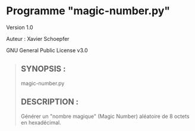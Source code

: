 # Programme "magic-number.py"

Version 1.0

Auteur : Xavier Schoepfer

GNU General Public License v3.0

>	## SYNOPSIS :
>	
>	magic-number.py
>
> ## DESCRIPTION :
> 
> Générer un "nombre magique" (Magic Number) aléatoire de 8 octets en hexadécimal.
